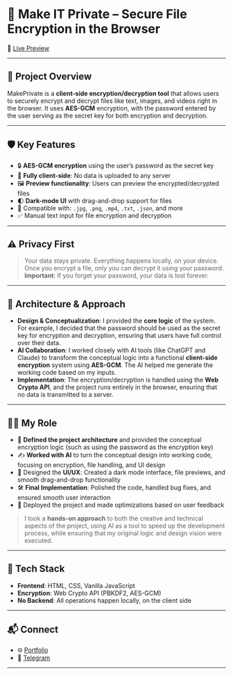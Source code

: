 # 🔐 Make IT Private – Secure File Encryption in the Browser  
📍 [Live Preview](https://aadityansha06.github.io/make-private/)

---

## 🧩 Project Overview

MakePrivate is a **client-side encryption/decryption tool** that allows users to securely encrypt and decrypt files like text, images, and videos right in the browser. It uses **AES-GCM** encryption, with the password entered by the user serving as the secret key for both encryption and decryption.

---

## 🛡️ Key Features

- 🔒 **AES-GCM encryption** using the user’s password as the secret key  
- 🧠 **Fully client-side**: No data is uploaded to any server  
- 🖼 **Preview functionality**: Users can preview the encrypted/decrypted files  
- 🌓 **Dark-mode UI** with drag-and-drop support for files  
- 📁 Compatible with: `.jpg`, `.png`, `.mp4`, `.txt`, `.json`, and more  
- ✅ Manual text input for file encryption and decryption

---

## ⚠️ Privacy First

> Your data stays private. Everything happens locally, on your device.  
> Once you encrypt a file, only you can decrypt it using your password.  
> **Important**: If you forget your password, your data is lost forever.

---

## 🧠 Architecture & Approach

- **Design & Conceptualization**: I provided the **core logic** of the system. For example, I decided that the password should be used as the secret key for encryption and decryption, ensuring that users have full control over their data.  
- **AI Collaboration**: I worked closely with AI tools (like ChatGPT and Claude) to transform the conceptual logic into a functional **client-side encryption** system using **AES-GCM**. The AI helped me generate the working code based on my inputs.  
- **Implementation**: The encryption/decryption is handled using the **Web Crypto API**, and the project runs entirely in the browser, ensuring that no data is transmitted to a server.

---

## 🧑‍💻 My Role

- 🧠 **Defined the project architecture** and provided the conceptual encryption logic (such as using the password as the encryption key)  
- ✍️ **Worked with AI** to turn the conceptual design into working code, focusing on encryption, file handling, and UI design  
- 🎨 Designed the **UI/UX**: Created a dark mode interface, file previews, and smooth drag-and-drop functionality  
- 🛠️ **Final Implementation**: Polished the code, handled bug fixes, and ensured smooth user interaction  
- 🚀 Deployed the project and made optimizations based on user feedback

> I took a **hands-on approach** to both the creative and technical aspects of the project, using AI as a tool to speed up the development process, while ensuring that my original logic and design vision were executed.

---

## 🧪 Tech Stack

- **Frontend**: HTML, CSS, Vanilla JavaScript  
- **Encryption**: Web Crypto API (PBKDF2, AES-GCM)  
- **No Backend**: All operations happen locally, on the client side

---

## 📬 Connect

- 🌐 [Portfolio](https://aadityansha06.github.io)  
- 💬 [Telegram](https://t.me/aadityansha)

---

